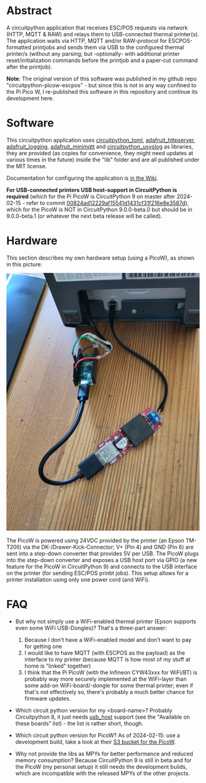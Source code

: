 # Abstract

A circuitpython application that receives ESC/POS requests via network (HTTP, MQTT &amp; RAW) and relays them to USB-connected thermal printer(s). The application waits via HTTP, MQTT and/or RAW-protocol for ESCPOS-formatted printjobs and sends them via USB to the configured thermal printer/s (without any parsing; but -optionally- with additional printer reset/initialization commands before the printjob and a paper-cut command after the printjob).

**Note**: The original version of this software was published in my github repo "circuitpython-picow-escpos" - but since this is not in any way confined to the Pi Pico W, I re-published this software in this repository and continue its development here.

# Software

This circuitpython application uses [circuitpython_toml](https://github.com/elpekenin/circuitpython_toml/), [adafruit_httpserver](https://github.com/adafruit/Adafruit_CircuitPython_HTTPServer/), [adafruit_logging](https://github.com/adafruit/Adafruit_CircuitPython_Logging), [adafruit_minimqtt](https://github.com/adafruit/Adafruit_CircuitPython_MiniMQTT/) and [circuitpython_usyslog](https://github.com/ageagainstthemachine/circuitpython-usyslog) as libraries, they are provided (as copies for convenience, they might need updates at various times in the future) inside the "lib" folder and are all published under the MIT license.

Documentation for configuring the application is [in the Wiki](https://github.com/juergenpabel/circuitpython-escpos-server/wiki/Configuration).

**For USB-connected printers USB host-support in CircuitPython is required** (which for the Pi PicoW is CircuitPython 9 on master after 2024-02-15 - refer to commit [00824ad12229af15541d1431cf31f216e8e3587d](https://github.com/adafruit/circuitpython/commit/00824ad12229af15541d1431cf31f216e8e3587d)), which for the PicoW is NOT in CircuitPython 9.0.0-beta.0 but should be in 9.0.0-beta.1 (or whatever the next beta release will be called).

# Hardware

This section describes my own hardware setup (using a PicoW), as shown in this picture:

![Picture of setup with more details](https://raw.githubusercontent.com/juergenpabel/circuitpython-escpos-server/master/resources/images/setup_detail.jpg)

The PicoW is powered using 24VDC provided by the printer (an Epson TM-T20II) via the DK-/Drawer-Kick-Connector; V+ (Pin 4) and GND (Pin 6) are sent into a step-down converter that provides 5V per USB. The PicoW plugs into the step-down converter and exposes a USB host port via GPIO (a new feature for the PicoW in CircuitPython 9) and connects to the USB interface on the printer (for sending ESC/POS prinbt jobs). This setup allows for a printer installation using only one power cord (and WiFi).

# FAQ

- But why not simply use a WiFi-enabled thermal printer (Epson supports even some WiFi USB-Dongles)? That's a three-part answer:
  1. Because I don't have a WiFi-enabled model and don't want to pay for getting one
  2. I would like to have MQTT (with ESCPOS as the payload) as the interface to my printer (because MQTT is how most of my stuff at home is "linked" together)
  3. I think that the Pi PicoW (with the Infineon CYW43xxx for WiFi/BT) is probably way more securely implemented at the WiFi-layer than some add-on WiFi-board/-dongle for some thermal printer; even if that's not effectively so, there's probably a much better chance for firmware updates.

- Which circuit python version for my &lt;board-name&gt;? Probably Circuitpython 8, it just needs [usb_host](https://docs.circuitpython.org/en/8.2.x/shared-bindings/usb_host/index.html) support (see the "Available on these boards" list) - the list is rather short, though.

- Which circuit python version for PicoW? As of 2024-02-15: use a development build, take a look at their [S3 bucket for the PicoW](https://adafruit-circuit-python.s3.amazonaws.com/index.html?prefix=bin/raspberry_pi_pico_w/).
  
- Why not provide the libs as MPYs for better performance and reduced memory consumption? Because CircuitPython 9 is still in beta and for the PicoW (my personal setup) it still needs the development builds, which are incompatible with the released MPYs of the other projects.

